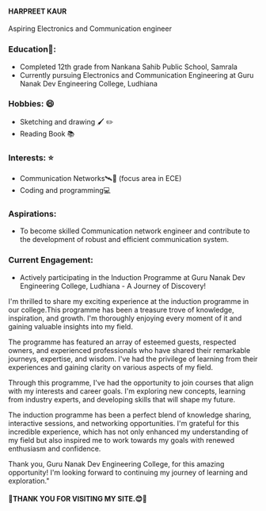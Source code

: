 #### HARPREET KAUR  
Aspiring Electronics and Communication engineer  
  
### Education📒:  
- Completed 12th grade from Nankana Sahib Public School, Samrala
- Currently pursuing Electronics and Communication Engineering at Guru Nanak Dev Engineering College, Ludhiana

### Hobbies: 😄 
- Sketching and drawing 🖌️ ✏️
- Reading Book 📚

### Interests: ⭐ 
- Communication Networks🛰️📲 (focus area in ECE)
- Coding and programming💻

### Aspirations:  
- To become skilled Communication network engineer and contribute to the development of robust and efficient communication system.

### Current Engagement:
- Actively participating in the Induction Programme at Guru Nanak Dev Engineering College, Ludhiana - A Journey of Discovery!

I'm thrilled to share my exciting experience at the induction programme in our college.This programme has been a treasure trove of knowledge, inspiration, and growth. I'm thoroughly enjoying every moment of it and gaining valuable insights into my field.

The programme has featured an array of esteemed guests, respected owners, and experienced professionals who have shared their remarkable journeys, expertise, and wisdom. I've had the privilege of learning from their experiences and gaining clarity on various aspects of my field.

Through this programme, I've had the opportunity to join courses that align with my interests and career goals. I'm exploring new concepts, learning from industry experts, and developing skills that will shape my future.

The induction programme has been a perfect blend of knowledge sharing, interactive sessions, and networking opportunities. I'm grateful for this incredible experience, which has not only enhanced my understanding of my field but also inspired me to work towards my goals with renewed enthusiasm and confidence.

Thank you, Guru Nanak Dev Engineering College, for this amazing opportunity! I'm looking forward to continuing my journey of learning and exploration."

#### 🌸THANK YOU FOR VISITING MY SITE.😊🙏  

